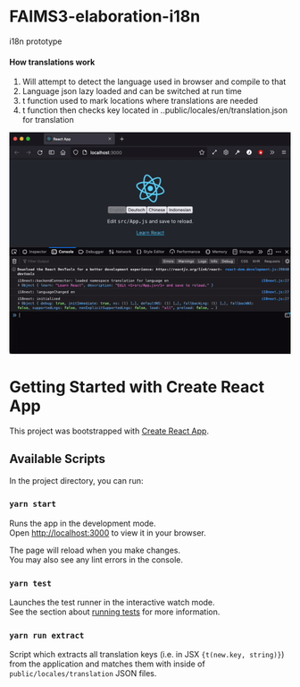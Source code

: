 # FAIMS3-elaboration-i18n
i18n prototype

#### How translations work

1. Will attempt to detect the language used in browser and compile to that
1. Language json lazy loaded and can be switched at run time 
1. t function used to mark locations where translations are needed
1. t function then checks key located in ..public/locales/en/translation.json for translation



![](https://github.com/FAIMS/FAIMS3-elaboration-i18n/blob/main/translationExample.gif)
# Getting Started with Create React App

This project was bootstrapped with [Create React App](https://github.com/facebook/create-react-app).

## Available Scripts

In the project directory, you can run:

### `yarn start`

Runs the app in the development mode.\
Open [http://localhost:3000](http://localhost:3000) to view it in your browser.

The page will reload when you make changes.\
You may also see any lint errors in the console.

### `yarn test`

Launches the test runner in the interactive watch mode.\
See the section about [running tests](https://facebook.github.io/create-react-app/docs/running-tests) for more information.

### `yarn run extract`

Script which extracts all translation keys (i.e. in JSX `{t(new.key, string)}`) from the application and matches them with inside of `public/locales/translation` JSON files.